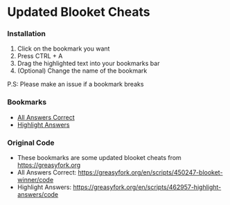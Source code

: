 # Updated Blooket Cheats

### Installation
1. Click on the bookmark you want
2. Press CTRL + A
3. Drag the highlighted text into your bookmarks bar
4. (Optional) Change the name of the bookmark

P.S: Please make an issue if a bookmark breaks

### Bookmarks
- [All Answers Correct](/AllAnswersCorrect.js?raw=true)
- [Highlight Answers](/HighlightAnswers.js?raw=true)

### Original Code
- These bookmarks are some updated blooket cheats from https://greasyfork.org
- All Answers Correct: https://greasyfork.org/en/scripts/450247-blooket-winner/code
- Highlight Answers: https://greasyfork.org/en/scripts/462957-highlight-answers/code

